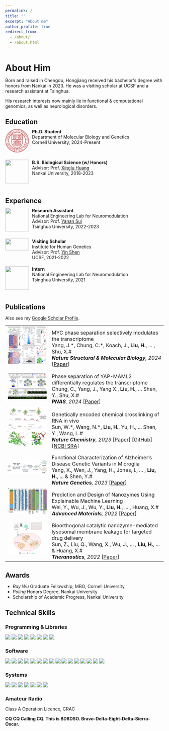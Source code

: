 ```yaml
---
permalink: /
title: ""
excerpt: "About me"
author_profile: true
redirect_from: 
  - /about/
  - /about.html
---
```



About Him
======
Born and raised in Chengdu, Hongjiang received his bachelor's degree with honors from Nankai in 2023. He was a visiting scholar at UCSF and a research assistant at Tsinghua.

His research interests now mainly lie in functional & computational genomics, as well as neurological disorders.

Education
------
<meta http-equiv="Content-Type" content="text/html;charset=utf-8">
<style type="text/css">
*{padding:0;margin:0;}
.media{width:100%;margin:0 auto;border:0 solid #ccc;padding:10px 0;}
.media:after{clear:both;display:block;width:0;height:0;content:""}
.pull-left{float:left;border:0 solid #ccc}
.pull-left img{width:75px;}
.media-body{width:70%;float:left;margin-left:10px;}
</style>

<div class="media">
    <span class="pull-left"><img src="images/cornell.svg" width="75px" height="75px"/></span>
    <div class="media-body">
        <div><span style="font-weight: bold">Ph.D. Student</span></div>
        <div>Department of Molecular Biology and Genetics</div>
        <div>Cornell University, 2024-Present</div>
    </div>
</div>

<div class="media">
    <span class="pull-left"><img src="images/nku.png" width="75px" height="75px"/></span>
    <div class="media-body">
        <div><span style="font-weight: bold">B.S. Biological Science (w/ Honors)</span></div>
        <div>Advisor: Prof. <a href="https://huanglab.cc" target="_blank">Xinglu Huang</a></div>
        <div>Nankai University, 2018-2023</div>
    </div>
</div>

Experience
------

<div class="media">
    <span class="pull-left"><img src="images/thu.png" width="75px" height="75px"/></span>
    <div class="media-body">
        <div><span style="font-weight: bold">Research Assistant</span></div>
        <div>National Engineering Lab for Neuromodulation</div>
        <div>Advisor: Prof. <a href="https://yanansui.com" target="_blank">Yanan Sui</a></div>
        <div>Tsinghua University, 2022-2023</div>
    </div>
</div>

<div class="media">
    <span class="pull-left"><img src="images/ucsf.png" width="75px" height="37.5px"/></span>
    <div class="media-body">
        <div><span style="font-weight: bold">Visiting Scholar</span></div>
        <div>Institute for Human Genetics</div>
        <div>Advisor: Prof. <a href="https://shenlab.ucsf.edu" target="_blank">Yin Shen</a></div>
        <div>UCSF, 2021-2022</div>
    </div>
</div>

<div class="media">
    <span class="pull-left"><img src="images/thu.png" width="75px" height="75px"/></span>
    <div class="media-body">
        <div><span style="font-weight: bold">Intern</span></div>
        <div>National Engineering Lab for Neuromodulation</div>
        <div>Tsinghua University, 2021</div>
    </div>
</div>

Publications
------
<style>
.pub_title{font-size:16px;}
.pub_author{font-size:16px;}
.pub_journal{font-size:16px;}
.subtitle{ 
    font-size:16px;           
    width: 100%;  
    height: 40px; 
    text-align:center     
} 
</style>

Also see my [Google Scholar Profile](https://scholar.google.com/citations?user=GFkNo_IAAAAJ&hl=en).

<table>

<tr>
<td><img class="proj_thumb" src="images/publications/bioRxiv2022.png" width="350px" alt=""/>&nbsp;</td>
<td><div class="pub_title"> MYC phase separation selectively modulates the transcriptome </div>
<div class="pub_author"> Yang, J.*, Chung, C.*, Koach, J., <b>Liu, H.</b>, ... , Shu, X.# </div>
<div class="pub_journal"><i><b>Nature Structural & Molecular Biology</b>, 2024</i> [<a href="https://doi.org/10.1038/s41594-024-01322-6">Paper</a>]</div>
</td>
</tr>

<tr>
<td><img class="proj_thumb" src="images/publications/PNAS2024.png" width="350px" alt=""/>&nbsp;</td>
<td><div class="pub_title"> Phase separation of YAP-MAML2 differentially regulates the transcriptome </div>
<div class="pub_author"> Chung, C., Yang, J., Yang X., <b>Liu, H.</b>, ... Shen, Y., Shu, X.#</div>
<div class="pub_journal"><i><b>PNAS</b>, 2024</i> [<a href="https://doi.org/10.1073/pnas.2310430121">Paper</a>]</div>
</td>
</tr>

<tr>
<td><img class="proj_thumb" src="images/publications/NChem2023.png" width="350px" alt=""/>&nbsp;</td>
<td><div class="pub_title"> Genetically encoded chemical crosslinking of RNA in vivo </div>
<div class="pub_author"> Sun, W.*, Wang, N.*, <b>Liu, H.</b>, Yu, H., ... Shen, Y., Wang, L.#</div>
<div class="pub_journal"><i><b>Nature Chemistry</b>, 2023</i> [<a href="https://doi.org/10.1038/s41557-022-01038-4">Paper</a>] [<a href="https://github.com/Shall-We-Dance/GRIP-seq">GitHub</a>] [<a href="https://www.ncbi.nlm.nih.gov/bioproject/PRJNA797913">NCBI SRA</a>]</div>
</td>
</tr>

<tr>
<td><img class="proj_thumb" src="images/publications/NG2023.png" width="350px" alt=""/>&nbsp;</td>
<td><div class="pub_title"> Functional Characterization of Alzheimer’s Disease Genetic Variants in Microglia </div>
<div class="pub_author"> Yang, X., Wen, J., Yang, H., Jones, I., ... , <b>Liu, H.</b>, ... & Shen, Y.# </div>
<div class="pub_journal"><i><b>Nature Genetics</b>, 2023</i> [<a href="https://doi.org/10.1038/s41588-023-01506-8">Paper</a>]</div>
</td>
</tr>

<tr>
<td><img class="proj_thumb" src="images/publications/adma2022.png" width="350px" alt=""/>&nbsp;</td>
<td><div class="pub_title"> Prediction and Design of Nanozymes Using Explainable Machine Learning </div>
<div class="pub_author"> Wei, Y., Wu, J., Wu, Y., <b>Liu, H.</b>, ... , Huang, X.# </div>
<div class="pub_journal"><i><b>Advanced Materials</b>, 2022</i> [<a href="https://doi.org/10.1002/adma.202201736">Paper</a>]</div>
</td>
</tr>

<tr>
<td><img class="proj_thumb" src="images/publications/thno2022.png" width="350px" alt=""/>&nbsp;</td>
<td><div class="pub_title"> Bioorthogonal catalytic nanozyme-mediated lysosomal membrane leakage for targeted drug delivery </div>
<div class="pub_author"> Sun, Z., Liu, Q., Wang, X., Wu, J., ... , <b>Liu, H.</b>, ... & Huang, X.# </div>
<div class="pub_journal"><i><b>Theranostics</b>, 2022</i> [<a href="https://doi.org/10.7150/thno.66325">Paper</a>]</div>
</td>
</tr>

</table>

Awards
------

 * *Ray Wu* Graduate Fellowship, MBG, Cornell University 
 * *Poling* Honors Degree, Nankai University
 * Scholarship of Academic Progress, Nankai University

Technical Skills
------

### Programming & Libraries

[![](https://img.shields.io/badge/R-276DC3?style=for-the-badge&logo=r&logoColor=white)]()
[![](https://img.shields.io/badge/Python-3776AB?style=for-the-badge&logo=python&logoColor=white)]()
[![](https://img.shields.io/badge/Shell-4EAA25?style=for-the-badge&logo=gnu-bash&logoColor=white)]()
[![](https://img.shields.io/badge/HTML-E34F26?style=for-the-badge&logo=html5&logoColor=white)]()
[![](https://img.shields.io/badge/CSS-1572B6?style=for-the-badge&logo=css3&logoColor=white)]()
[![](https://img.shields.io/badge/Markdown-000000?style=for-the-badge&logo=markdown&logoColor=white)]()
[![](https://img.shields.io/badge/LaTeX-008080?style=for-the-badge&logo=latex&logoColor=white)]()
[![](https://img.shields.io/badge/Flask-ffffff?style=for-the-badge&logo=flask&logoColor=black)]()

### Software

[![](https://img.shields.io/badge/NGINX-009639?style=for-the-badge&logo=nginx&logoColor=white)]()
[![](https://img.shields.io/badge/Docker-2CA5E0?style=for-the-badge&logo=docker&logoColor=white)]()
[![](https://img.shields.io/badge/Conda-342B029?&style=for-the-badge&logo=anaconda&logoColor=white)]()
[![](https://img.shields.io/badge/VS%20Code-0078D4?style=for-the-badge&logo=visual%20studio%20code&logoColor=white)]()
[![](https://img.shields.io/badge/RStudio-75AADB?style=for-the-badge&logo=rstudio&logoColor=white)]()
[![](https://img.shields.io/badge/AI-FF9A00?&style=for-the-badge&logo=Adobe%20Illustrator&logoColor=white)]()
[![](https://img.shields.io/badge/Cloudflare-F38020?&style=for-the-badge&logo=Cloudflare&logoColor=white)]()
[![](https://img.shields.io/badge/Overleaf-47A141?&style=for-the-badge&logo=Overleaf&logoColor=white)]()
[![](https://img.shields.io/badge/ImageJ-00D8E0?&style=for-the-badge&logo=imagej&logoColor=white)]()
[![](https://img.shields.io/badge/SnapGene-5DB1D9?&style=for-the-badge&logoColor=white)]()
[![](https://img.shields.io/badge/Benchling-020DAE?&style=for-the-badge&logoColor=white)]()
[![](https://img.shields.io/badge/Zotero-CC2936?&style=for-the-badge&logo=zotero&logoColor=white)]()
[![](https://img.shields.io/badge/iterm2-000000?&style=for-the-badge&logo=iterm2&logoColor=white)]()
[![](https://img.shields.io/badge/Netdata-4CA851?&style=for-the-badge&logoColor=white)]()
[![](https://img.shields.io/badge/Jellyfin-00A4DC?&style=for-the-badge&logo=Jellyfin&logoColor=white)]()
[![](https://img.shields.io/badge/BioRender-3C6FB2?&style=for-the-badge&logoColor=white)]()

### Systems

[![](https://img.shields.io/badge/Ubuntu-E95420?style=for-the-badge&logo=ubuntu&logoColor=white)]()
[![](https://img.shields.io/badge/mac%20os-000000?style=for-the-badge&logo=apple&logoColor=white)]()
[![](https://img.shields.io/badge/Windows-0067B8?style=for-the-badge&logo=windows%2011&logoColor=white)]()
[![](https://img.shields.io/badge/Truenas-0095D5?style=for-the-badge&logo=truenas&logoColor=white)]()
[![](https://img.shields.io/badge/Unraid-F15A2C?style=for-the-badge&logo=unraid&logoColor=white)]()
[![](https://img.shields.io/badge/Synology-000000?style=for-the-badge&logo=synology&logoColor=white)]()
[![](https://img.shields.io/badge/OpenWrt-00B5E2?style=for-the-badge&logo=OpenWrt&logoColor=white)]()

### Amateur Radio

Class A Operation Licence, CRAC

**CQ CQ Calling CQ. This is BD8DSO. Bravo-Delta-Eight-Delta-Sierra-Oscar.**

<div style="text-align:center">
<script type="text/javascript" src="//rf.revolvermaps.com/0/0/8.js?i=5sgot2dxrbg&amp;m=0c&amp;c=ff0000&amp;cr1=ffffff&amp;f=calibri&amp;l=49&amp;s=200&amp;cw=ffffff&amp;cb=000000" async="async"></script>
</div>
